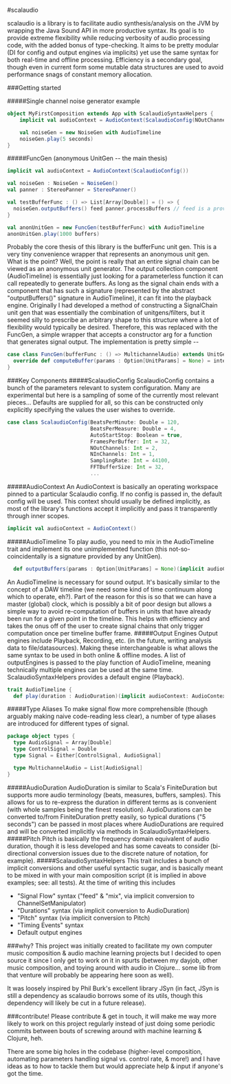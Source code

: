 #scalaudio

scalaudio is a library is to facilitate audio synthesis/analysis on the JVM by wrapping the Java Sound API in more productive syntax. Its goal is to provide extreme flexibility while reducing verbosity of audio processing code, with the added bonus of type-checking. It aims to be pretty modular (DI for config and output engines via implicits) yet use the same syntax for both real-time and offline processing. Efficiency is a secondary goal, though even in current form some mutable data structures are used to avoid performance snags of constant memory allocation.

###Getting started

#####Single channel noise generator example
```scala
object MyFirstComposition extends App with ScalaudioSyntaxHelpers {
    implicit val audioContext = AudioContext(ScalaudioConfig(NOutChannels = 1))

    val noiseGen = new NoiseGen with AudioTimeline
    noiseGen.play(5 seconds)
}
```
#####FuncGen (anonymous UnitGen -- the main thesis)
```scala
implicit val audioContext = AudioContext(ScalaudioConfig())

val noiseGen : NoiseGen = NoiseGen()
val panner : StereoPanner = StereoPanner()

val testBufferFunc : () => List[Array[Double]] = () => {
  noiseGen.outputBuffers() feed panner.processBuffers // feed is a provided syntax helper for chaining
}

val anonUnitGen = new FuncGen(testBufferFunc) with AudioTimeline
anonUnitGen.play(1000 buffers)
```
Probably the core thesis of this library is the bufferFunc unit gen. This is a very tiny convenience wrapper that represents an anonymous unit gen. What is the point? Well, the point is really that an entire signal chain can be viewed as an anonymous unit generator. The output collection component (AudioTimeline) is essentially just looking for a parameterless function it can call repeatedly to generate buffers. As long as the signal chain ends with a component that has such a signature (represented by the abstract "outputBuffers()" signature in AudioTimeline), it can fit into the playback engine. Originally I had developed a method of constructing a SignalChain unit gen that was essentially the combination of unitgens/filters, but it seemed silly to prescribe an arbitrary shape to this structure where a lot of flexibility would typically be desired. Therefore, this was replaced with the FuncGen, a simple wrapper that accepts a constructor arg for a function that generates signal output.
The implementation is pretty simple --
```scala
case class FuncGen(bufferFunc : () => MultichannelAudio) extends UnitGen {
  override def computeBuffer(params : Option[UnitParams] = None) = internalBuffers = bufferFunc()
}
```
###Key Components
#####ScalaudioConfig
ScalaudioConfig contains a bunch of the parameters relevant to system configuration. Many are experimental but here is a sampling of some of the currently most relevant pieces... Defaults are supplied for all, so this can be constructed only explicitly specifying the values the user wishes to override.
```scala
case class ScalaudioConfig(BeatsPerMinute: Double = 120,
                           BeatsPerMeasure: Double = 4,
                           AutoStartStop: Boolean = true,
                           FramesPerBuffer: Int = 32,
                           NOutChannels: Int = 2,
                           NInChannels: Int = 1,
                           SamplingRate: Int = 44100,
                           FFTBufferSize: Int = 32,
                           ...
```                           
#####AudioContext
An AudioContext is basically an operating workspace pinned to a particular Scalaudio config. If no config is passed in, the default config will be used. This context should usually be defined implicitly, as most of the library's functions accept it implicitly and pass it transparently through inner scopes.
```scala
implicit val audioContext = AudioContext()
```
#####AudioTimeline
To play audio, you need to mix in the AudioTimeline trait and implement its one unimplemented function (this not-so-coincidentally is a signature provided by any UnitGen).
```scala
  def outputBuffers(params : Option[UnitParams] = None)(implicit audioContext: AudioContext) : List[Array[Double]]
```
An AudioTimeline is necessary for sound output. It's basically similar to the concept of a DAW timeline (we need some kind of time continuum along which to operate, eh?). Part of the reason for this is so that we can have a master (global) clock, which is possibly a bit of poor design but allows a simple way to avoid re-computation of buffers in units that have already been run for a given point in the timeline. This helps with efficiency and takes the onus off of the user to create signal chains that only trigger computation once per timeline buffer frame.
#####Output Engines
Output engines include Playback, Recording, etc. (in the future, writing analysis data to file/datasources). Making these interchangeable is what allows the same syntax to be used in both online & offline modes. A list of outputEngines is passed to the play function of AudioTimeline, meaning technically multiple engines can be used at the same time. ScalaudioSyntaxHelpers provides a default engine (Playback).
```scala
trait AudioTimeline {
  def play(duration : AudioDuration)(implicit audioContext: AudioContext, outputEngines : List[OutputEngine]) = ...
```
#####Type Aliases
To make signal flow more comprehensible (though arguably making naive code-reading less clear), a number of type aliases are introduced for different types of signal.
```scala
package object types {
  type AudioSignal = Array[Double]
  type ControlSignal = Double
  type Signal = Either[ControlSignal, AudioSignal]

  type MultichannelAudio = List[AudioSignal]
}
```
#####AudioDuration
AudioDuration is similar to Scala's FiniteDuration but supports more audio terminology (beats, measures, buffers, samples). This allows for us to re-express the duration in different terms as is convenient (with whole samples being the finest resolution). AudioDurations can be converted to/from FiniteDuration pretty easily, so typical durations ("5 seconds") can be passed in most places where AudioDurations are required and will be converted implicitly via methods in ScalaudioSyntaxHelpers.
#####Pitch
Pitch is basically the frequency domain equivalent of audio duration, though it is less developed and has some caveats to consider (bi-directional conversion issues due to the discrete nature of notation, for example).
#####ScalaudioSyntaxHelpers
This trait includes a bunch of implicit conversions and other useful syntactic sugar, and is basically meant to be mixed in with your main composition script (it is implied in above examples; see: all tests). At the time of writing this includes
  * "Signal Flow" syntax ("feed" & "mix", via implicit conversion to ChannelSetManipulator)
  * "Durations" syntax (via implicit conversion to AudioDuration)
  * "Pitch" syntax (via implicit conversion to Pitch)
  * "Timing Events" syntax
  * Default output engines

###why?
This project was initially created to facilitate my own computer music composition & audio machine learning projects but I decided to open source it since I only get to work on it in spurts (between my dayjob, other music composition, and toying around with audio in Clojure... some lib from that venture will probably be appearing here soon as well).

It was loosely inspired by Phil Burk's excellent library JSyn (in fact, JSyn is still a dependency as scalaudio borrows some of its utils, though this dependency will likely be cut in a future release).

###contribute!
Please contribute & get in touch, it will make me way more likely to work on this project regularly instead of just doing some periodic commits between bouts of screwing around with machine learning & Clojure, heh.

There are some big holes in the codebase (higher-level composition, automating parameters handling signal vs. control rate, & more!) and I have ideas as to how to tackle them but would appreciate help & input if anyone's got the time.
